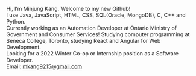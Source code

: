 Hi, I’m Minjung Kang. Welcome to my new Github!  
I use Java, JavaScript, HTML, CSS, SQL(Oracle, MongoDB), C, C++ and Python.  
Currently working as an Automation Developer at Ontario Ministry of Government and Consumer Services!
Studying computer programming at Seneca College, Toronto, studying React and Angular for Web Development.  
Looking for a 2022 Winter Co-op or Internship position as a Software Developer.  
Email: mkang9215@gmail.com

